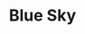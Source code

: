 ---
title: Blue Sky
direct_url: https://bsky.app/profile/calebevans.me
description: This account is newer, but I will try to post the same updates here as on Twitter / X
---